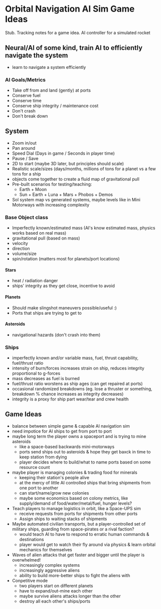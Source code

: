 # Orbital Navigation AI Sim Game Ideas

Stub. Tracking notes for a game idea. AI controller for a simulated rocket

## Neural/AI of some kind, train AI to efficiently navigate the system
* learn to navigate a system efficiently

### AI Goals/Metrics
* Take off from and land (gently) at ports
* Conserve fuel
* Conserve time
* Conserve ship integrity / maintenance cost
* Don't crash
* Don't break down

## System
* Zoom in/out
* Pan around
* Speed Dial (Days in game / Seconds in player time)
* Pause / Save
* 2D to start (maybe 3D later, but principles should scale)
* Realistic scale/sizes (days/months, millions of tons for a planet vs a few tons for a ship
* objects come together to create a fluid map of gravitational pull
* Pre-built scenarios for testing/teaching:
  * Earth + Moon
  * Sun + Earth + Luna + Mars + Phobos + Demos
* Sol system map vs generated systems, maybe levels like in Mini Motorways with increasing complexity

### Base Object class
* Imperfectly known/estimated mass (AI's know estimated mass, physics works based on real mass)
* gravitational pull (based on mass)
* velocity
* direction
* volume/size
* spin/rotation (matters most for planets/port locations)

#### Stars
* heat / radiation danger
* ships' integrity as they get close, incentive to avoid

#### Planets
* Should make slingshot maneuvers possible/useful :)
* Ports that ships are trying to get to

#### Asteroids
* navigational hazards (don't crash into them)

### Ships
* imperfectly known and/or variable mass, fuel, thrust capability, fuel/thrust ratio
* intensity of burn/forces increases strain on ship, reduces integrity proportional to g-forces
* mass decreases as fuel is burned
* fuel/thrust ratio worstens as ship ages (can get repaired at ports)
* occasional randomized breakdowns (eg. lose a thruster or something, breakdown % chance increases as integrity decreases)
* integrity is a proxy for ship part wear/tear and crew health

## Game Ideas
* balance between simple game & capable AI navigation sim
* need impotice for AI ships to get from port to port
* maybe long term the player owns a spaceport and is trying to mine asteroids
  * like a space-based backwards mini-motorways
  * ports send ships out to asteroids & hope they get baxck in time to keep station from dying
  * player decides where to build/what to name ports based on some resource count
* maybe player is managing colonies & trading food for minerals
  * keeping their station's people alive
  * at the mercy of little AI controlled ships that bring shipments from one port to another
  * can start/name/grow new colonies
  * maybe some economics based on colony metrics, like supply/demand of food/water/metal/fuel, hunger levels?
* Teach players to manage logistics in orbit, like a Space-UPS sim
  * receive requests from ports for shipments from other ports
  * Assign ships to waiting stacks of shipments
* Maybe automated civilian transports, but a player-controlled set of military ships, guarding from space-pirates or a rival faction?
  * would teach AI to have to respond to erratic human commands & destinations
  * player would get to watch their fly around via physics & learn orbital mechanics for themselves
* Waves of alien attacks that get faster and bigger until the player is overwhelmed!
  * increasingly complex systems 
  * increasingly aggressive aliens
  * ability to build more-better ships to fight the aliens with
* Conpetitive mode
  * two players start on different planets
  * have to expand/out-mine each other
  * maybe survive aliens attacks longer than the other 
  * destroy all each other's ships/ports
